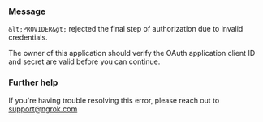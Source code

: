
### Message
`&lt;PROVIDER&gt;` rejected the final step of authorization due to invalid credentials.

The owner of this application should verify the OAuth application client ID and secret are valid before you can continue.

### Further help
If you're having trouble resolving this error, please reach out to [support@ngrok.com](mailto:support@ngrok.com?subject=Help%20with%20ERR_NGROK_5527)

